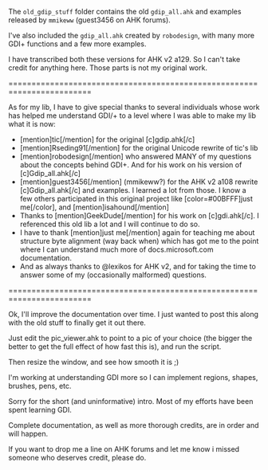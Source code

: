 The `old_gdip_stuff` folder contains the old `gdip_all.ahk` and examples released by `mmikeww` (guest3456 on AHK forums).

I've also included the `gdip_all.ahk` created by `robodesign`, with many more GDI+ functions and a few more examples.

I have transcribed both these versions for AHK v2 a129.  So I can't take credit for anything here.  Those parts is not my original work.

========================================================================

As for my lib, I have to give special thanks to several individuals whose work has helped me understand GDI/+ to a level where I was able to make my lib what it is now:

* [mention]tic[/mention] for the original [c]gdip.ahk[/c]
* [mention]Rseding91[/mention] for the original Unicode rewrite of tic's lib
* [mention]robodesign[/mention] who answered MANY of my questions about the concepts behind GDI+.  And for his work on his version of [c]Gdip_all.ahk[/c]
* [mention]guest3456[/mention] (mmikeww?) for the AHK v2 a108 rewrite [c]Gdip_all.ahk[/c] and examples.  I learned a lot from those.
I know a few others participated in this original project like [color=#00BFFF]just me[/color], and [mention]isahound[/mention]
* Thanks to [mention]GeekDude[/mention] for his work on [c]gdi.ahk[/c].  I referenced this old lib a lot and I will continue to do so.
* I have to thank [mention]just me[/mention] again for teaching me about structure byte alignment (way back when) which has got me to the point where I can understand much more of docs.microsoft.com documentation.
* And as always thanks to @lexikos for AHK v2, and for taking the time to answer some of my (occasionally malformed) questions.

========================================================================

Ok, I'll improve the documentation over time.  I just wanted to post this along with the old stuff to finally get it out there.

Just edit the pic_viewer.ahk to point to a pic of your choice (the bigger the better to get the full effect of how fast this is), and run the script.

Then resize the window, and see how smooth it is ;)

I'm working at understanding GDI more so I can implement regions, shapes, brushes, pens, etc.

Sorry for the short (and uninformative) intro.  Most of my efforts have been spent learning GDI.

Complete documentation, as well as more thorough credits, are in order and will happen.

If you want to drop me a line on AHK forums and let me know i missed someone who deserves credit, please do.